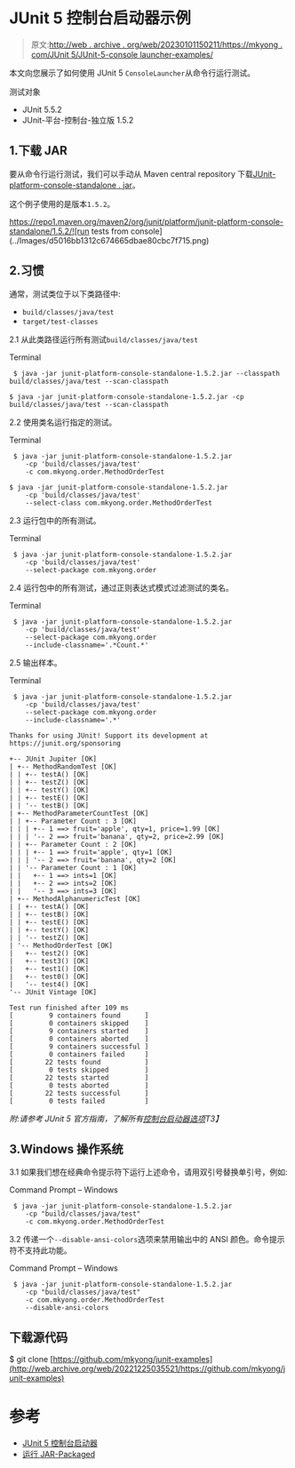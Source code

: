 # JUnit 5 控制台启动器示例

> 原文:[http://web . archive . org/web/20230101150211/https://mkyong . com/JUnit 5/JUnit-5-console launcher-examples/](http://web.archive.org/web/20230101150211/https://mkyong.com/junit5/junit-5-consolelauncher-examples/)

本文向您展示了如何使用 JUnit 5 `ConsoleLauncher`从命令行运行测试。

测试对象

*   JUnit 5.5.2
*   JUnit-平台-控制台-独立版 1.5.2

## 1.下载 JAR

要从命令行运行测试，我们可以手动从 Maven central repository 下载[JUnit-platform-console-standalone . jar](http://web.archive.org/web/20221225035521/https://repo1.maven.org/maven2/org/junit/platform/junit-platform-console-standalone/)。

这个例子使用的是版本`1.5.2`。

https://repo1.maven.org/maven2/org/junit/platform/junit-platform-console-standalone/1.5.2/![run tests from console](../Images/d5016bb1312c674665dbae80cbc7f715.png)

## 2.习惯

通常，测试类位于以下类路径中:

*   `build/classes/java/test`
*   `target/test-classes`

2.1 从此类路径运行所有测试`build/classes/java/test`

Terminal

```
 $ java -jar junit-platform-console-standalone-1.5.2.jar --classpath build/classes/java/test --scan-classpath

$ java -jar junit-platform-console-standalone-1.5.2.jar -cp build/classes/java/test --scan-classpath 
```

2.2 使用类名运行指定的测试。

Terminal

```
 $ java -jar junit-platform-console-standalone-1.5.2.jar 
	-cp 'build/classes/java/test' 
	-c com.mkyong.order.MethodOrderTest

$ java -jar junit-platform-console-standalone-1.5.2.jar 
	-cp 'build/classes/java/test' 
	--select-class com.mkyong.order.MethodOrderTest 
```

2.3 运行包中的所有测试。

Terminal

```
 $ java -jar junit-platform-console-standalone-1.5.2.jar 
	-cp 'build/classes/java/test' 
	--select-package com.mkyong.order 
```

2.4 运行包中的所有测试，通过正则表达式模式过滤测试的类名。

Terminal

```
 $ java -jar junit-platform-console-standalone-1.5.2.jar 
	-cp 'build/classes/java/test' 
	--select-package com.mkyong.order 
	--include-classname='.*Count.*' 
```

2.5 输出样本。

Terminal

```
 $ java -jar junit-platform-console-standalone-1.5.2.jar 
	-cp 'build/classes/java/test' 
	--select-package com.mkyong.order 
	--include-classname='.*'

Thanks for using JUnit! Support its development at https://junit.org/sponsoring

+-- JUnit Jupiter [OK]
| +-- MethodRandomTest [OK]
| | +-- testA() [OK]
| | +-- testZ() [OK]
| | +-- testY() [OK]
| | +-- testE() [OK]
| | '-- testB() [OK]
| +-- MethodParameterCountTest [OK]
| | +-- Parameter Count : 3 [OK]
| | | +-- 1 ==> fruit='apple', qty=1, price=1.99 [OK]
| | | '-- 2 ==> fruit='banana', qty=2, price=2.99 [OK]
| | +-- Parameter Count : 2 [OK]
| | | +-- 1 ==> fruit='apple', qty=1 [OK]
| | | '-- 2 ==> fruit='banana', qty=2 [OK]
| | '-- Parameter Count : 1 [OK]
| |   +-- 1 ==> ints=1 [OK]
| |   +-- 2 ==> ints=2 [OK]
| |   '-- 3 ==> ints=3 [OK]
| +-- MethodAlphanumericTest [OK]
| | +-- testA() [OK]
| | +-- testB() [OK]
| | +-- testE() [OK]
| | +-- testY() [OK]
| | '-- testZ() [OK]
| '-- MethodOrderTest [OK]
|   +-- test2() [OK]
|   +-- test3() [OK]
|   +-- test1() [OK]
|   +-- test0() [OK]
|   '-- test4() [OK]
'-- JUnit Vintage [OK]

Test run finished after 109 ms
[         9 containers found      ]
[         0 containers skipped    ]
[         9 containers started    ]
[         0 containers aborted    ]
[         9 containers successful ]
[         0 containers failed     ]
[        22 tests found           ]
[         0 tests skipped         ]
[        22 tests started         ]
[         0 tests aborted         ]
[        22 tests successful      ]
[         0 tests failed          ] 
```

*附:请参考 JUnit 5 官方指南，了解所有[控制台启动器选项](http://web.archive.org/web/20221225035521/https://junit.org/junit5/docs/current/user-guide/#running-tests-console-launcher-options)T3】*

## 3.Windows 操作系统

3.1 如果我们想在经典命令提示符下运行上述命令，请用双引号替换单引号，例如:

Command Prompt – Windows

```
 $ java -jar junit-platform-console-standalone-1.5.2.jar 
	-cp "build/classes/java/test"
	-c com.mkyong.order.MethodOrderTest 
```

3.2 传递一个`--disable-ansi-colors`选项来禁用输出中的 ANSI 颜色。命令提示符不支持此功能。

Command Prompt – Windows

```
 $ java -jar junit-platform-console-standalone-1.5.2.jar 
	-cp "build/classes/java/test"
	-c com.mkyong.order.MethodOrderTest
	--disable-ansi-colors 
```

## 下载源代码

$ git clone [https://github.com/mkyong/junit-examples](http://web.archive.org/web/20221225035521/https://github.com/mkyong/junit-examples)

# 参考

*   [JUnit 5 控制台启动器](http://web.archive.org/web/20221225035521/https://junit.org/junit5/docs/current/user-guide/#running-tests-console-launcher)
*   [运行 JAR-Packaged](http://web.archive.org/web/20221225035521/https://docs.oracle.com/javase/tutorial/deployment/jar/run.html)

<input type="hidden" id="mkyong-current-postId" value="15256">